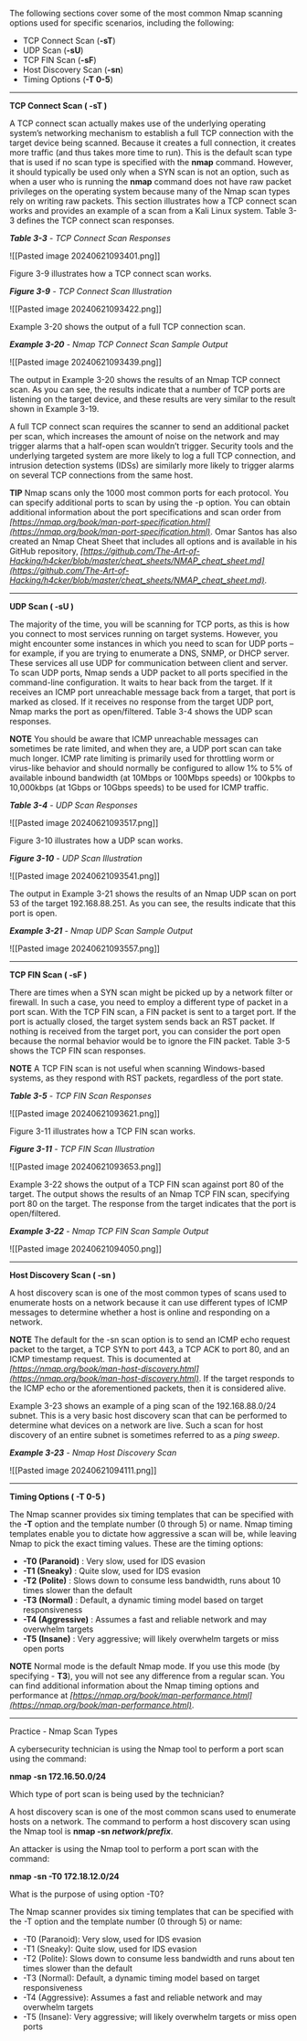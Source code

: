 The following sections cover some of the most common Nmap scanning options used for specific scenarios, including the following:

- TCP Connect Scan (**-sT**)
- UDP Scan (**-sU**)
- TCP FIN Scan (**-sF**)
- Host Discovery Scan (**-sn**)
- Timing Options (**-T 0-5**)

---

**TCP Connect Scan ( -sT )**

A TCP connect scan actually makes use of the underlying operating system’s networking mechanism to establish a full TCP connection with the target device being scanned. Because it creates a full connection, it creates more traffic (and thus takes more time to run). This is the default scan type that is used if no scan type is specified with the **nmap** command. However, it should typically be used only when a SYN scan is not an option, such as when a user who is running the **nmap** command does not have raw packet privileges on the operating system because many of the Nmap scan types rely on writing raw packets. This section illustrates how a TCP connect scan works and provides an example of a scan from a Kali Linux system. Table 3-3 defines the TCP connect scan responses.

**_Table 3-3_** _-_ _TCP Connect Scan Responses_

![[Pasted image 20240621093401.png]]

Figure 3-9 illustrates how a TCP connect scan works.

**_Figure 3-9_** _- TCP Connect Scan Illustration_

![[Pasted image 20240621093422.png]]

Example 3-20 shows the output of a full TCP connection scan.

**_Example 3-20_** _-_ _Nmap TCP Connect Scan Sample Output_

![[Pasted image 20240621093439.png]]

The output in Example 3-20 shows the results of an Nmap TCP connect scan. As you can see, the results indicate that a number of TCP ports are listening on the target device, and these results are very similar to the result shown in Example 3-19.

A full TCP connect scan requires the scanner to send an additional packet per scan, which increases the amount of noise on the network and may trigger alarms that a half-open scan wouldn’t trigger. Security tools and the underlying targeted system are more likely to log a full TCP connection, and intrusion detection systems (IDSs) are similarly more likely to trigger alarms on several TCP connections from the same host.

**TIP** Nmap scans only the 1000 most common ports for each protocol. You can specify additional ports to scan by using the -p option. You can obtain additional information about the port specifications and scan order from _[https://nmap.org/book/man-port-specification.html](https://nmap.org/book/man-port-specification.html)_. Omar Santos has also created an Nmap Cheat Sheet that includes all options and is available in his GitHub repository, _[https://github.com/The-Art-of-Hacking/h4cker/blob/master/cheat_sheets/NMAP_cheat_sheet.md](https://github.com/The-Art-of-Hacking/h4cker/blob/master/cheat_sheets/NMAP_cheat_sheet.md)_.

---

**UDP Scan ( -sU )**

The majority of the time, you will be scanning for TCP ports, as this is how you connect to most services running on target systems. However, you might encounter some instances in which you need to scan for UDP ports – for example, if you are trying to enumerate a DNS, SNMP, or DHCP server. These services all use UDP for communication between client and server. To scan UDP ports, Nmap sends a UDP packet to all ports specified in the command-line configuration. It waits to hear back from the target. If it receives an ICMP port unreachable message back from a target, that port is marked as closed. If it receives no response from the target UDP port, Nmap marks the port as open/filtered. Table 3-4 shows the UDP scan responses.

**NOTE** You should be aware that ICMP unreachable messages can sometimes be rate limited, and when they are, a UDP port scan can take much longer. ICMP rate limiting is primarily used for throttling worm or virus-like behavior and should normally be configured to allow 1% to 5% of available inbound bandwidth (at 10Mbps or 100Mbps speeds) or 100kpbs to 10,000kbps (at 1Gbps or 10Gbps speeds) to be used for ICMP traffic.

**_Table 3-4_** _-_ _UDP Scan Responses_

![[Pasted image 20240621093517.png]]

Figure 3-10 illustrates how a UDP scan works.

**_Figure 3-10_** _- UDP Scan Illustration_

![[Pasted image 20240621093541.png]]

The output in Example 3-21 shows the results of an Nmap UDP scan on port 53 of the target 192.168.88.251. As you can see, the results indicate that this port is open.

**_Example 3-21_** _-_ _Nmap UDP Scan Sample Output_

![[Pasted image 20240621093557.png]]

---

**TCP FIN Scan ( -sF )**

There are times when a SYN scan might be picked up by a network filter or firewall. In such a case, you need to employ a different type of packet in a port scan. With the TCP FIN scan, a FIN packet is sent to a target port. If the port is actually closed, the target system sends back an RST packet. If nothing is received from the target port, you can consider the port open because the normal behavior would be to ignore the FIN packet. Table 3-5 shows the TCP FIN scan responses.

**NOTE** A TCP FIN scan is not useful when scanning Windows-based systems, as they respond with RST packets, regardless of the port state.

**_Table 3-5_** _-_ _TCP FIN Scan Responses_

![[Pasted image 20240621093621.png]]

Figure 3-11 illustrates how a TCP FIN scan works.

**_Figure 3-11_** _- TCP FIN Scan Illustration_

![[Pasted image 20240621093653.png]]

Example 3-22 shows the output of a TCP FIN scan against port 80 of the target. The output shows the results of an Nmap TCP FIN scan, specifying port 80 on the target. The response from the target indicates that the port is open/filtered.

**_Example 3-22_** _-_ _Nmap TCP FIN Scan Sample Output_

![[Pasted image 20240621094050.png]]

---

**Host Discovery Scan ( -sn )**

A host discovery scan is one of the most common types of scans used to enumerate hosts on a network because it can use different types of ICMP messages to determine whether a host is online and responding on a network.

**NOTE** The default for the -sn scan option is to send an ICMP echo request packet to the target, a TCP SYN to port 443, a TCP ACK to port 80, and an ICMP timestamp request. This is documented at _[https://nmap.org/book/man-host-discovery.html](https://nmap.org/book/man-host-discovery.html)_. If the target responds to the ICMP echo or the aforementioned packets, then it is considered alive.

Example 3-23 shows an example of a ping scan of the 192.168.88.0/24 subnet. This is a very basic host discovery scan that can be performed to determine what devices on a network are live. Such a scan for host discovery of an entire subnet is sometimes referred to as a _ping sweep_.

**_Example 3-23_** _-_ _Nmap Host Discovery Scan_

![[Pasted image 20240621094111.png]]

---

**Timing Options ( -T 0-5 )**

The Nmap scanner provides six timing templates that can be specified with the **-T** option and the template number (0 through 5) or name. Nmap timing templates enable you to dictate how aggressive a scan will be, while leaving Nmap to pick the exact timing values. These are the timing options:

- **-T0 (Paranoid)** : Very slow, used for IDS evasion
- **-T1 (Sneaky)** : Quite slow, used for IDS evasion
- **-T2 (Polite)** : Slows down to consume less bandwidth, runs about 10 times slower than the default
- **-T3 (Normal)** : Default, a dynamic timing model based on target responsiveness
- **-T4 (Aggressive)** : Assumes a fast and reliable network and may overwhelm targets
- **-T5 (Insane)** : Very aggressive; will likely overwhelm targets or miss open ports

**NOTE** Normal mode is the default Nmap mode. If you use this mode (by specifying - **T3**), you will not see any difference from a regular scan. You can find additional information about the Nmap timing options and performance at _[https://nmap.org/book/man-performance.html](https://nmap.org/book/man-performance.html)_.

---

Practice - Nmap Scan Types

A cybersecurity technician is using the Nmap tool to perform a port scan using the command:

**nmap -sn 172.16.50.0/24**

Which type of port scan is being used by the technician?

A host discovery scan is one of the most common scans used to enumerate hosts on a network. The command to perform a host discovery scan using the Nmap tool is **nmap -sn _network_/_prefix_**.

An attacker is using the Nmap tool to perform a port scan with the command:

**nmap -sn -T0 172.18.12.0/24**

What is the purpose of using option -T0?

The Nmap scanner provides six timing templates that can be specified with the -T option and the template number (0 through 5) or name:

- -T0 (Paranoid): Very slow, used for IDS evasion
- -T1 (Sneaky): Quite slow, used for IDS evasion
- -T2 (Polite): Slows down to consume less bandwidth and runs about ten times slower than the default
- -T3 (Normal): Default, a dynamic timing model based on target responsiveness
- -T4 (Aggressive): Assumes a fast and reliable network and may overwhelm targets
- -T5 (Insane): Very aggressive; will likely overwhelm targets or miss open ports

